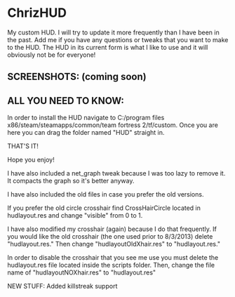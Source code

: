 ChrizHUD
========

My custom HUD. I will try to update it more frequently than I have been in the past. Add me if you have any questions or tweaks that you want to make to the HUD. The HUD in its current form is what I like to use and it will obviously not be for everyone!

SCREENSHOTS: (coming soon)
------------

ALL YOU NEED TO KNOW:
----------------------

In order to install the HUD navigate to C:/program files x86/steam/steamapps/common/team fortress 2/tf/custom. Once you are here you can drag the folder named "HUD" straight in.

THAT'S IT!

Hope you enjoy!

I have also included a net_graph tweak because I was too lazy to remove it. It compacts the graph so it's better anyway.

I have also included the old files in case you prefer the old versions.

If you prefer the old circle crosshair find CrossHairCircle located in hudlayout.res and change "visible" from 0 to 1.

I have also modified my crosshair (again) because I do that frequently. If you would like the old crosshair (the one used prior to 8/3/2013) delete "hudlayout.res." Then change "hudlayoutOldXhair.res" to "hudlayout.res."

In order to disable the crosshair that you see me use you must delete the hudlayout.res file located inside the scripts folder. Then, change the file name of "hudlayoutNOXhair.res" to "hudlayout.res"

NEW STUFF:
Added killstreak support
